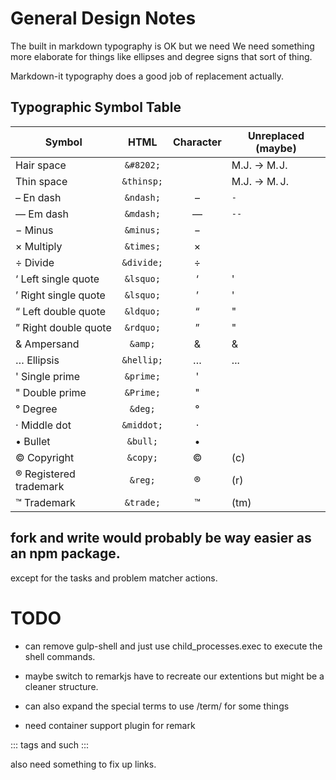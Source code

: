 # General Design Notes

The built in markdown typography is OK but we need We need something more elaborate for things like ellipses and degree signs that sort of thing. 

Markdown-it typography does a good job of replacement actually. 

## Typographic Symbol Table

Symbol                 |  HTML       | Character   | Unreplaced (maybe)
-----------------------|:-----------:|:-----------:|------------
Hair space             | `&#8202;` | | M.J. -> M.&#8202;J.
Thin space             | `&thinsp;`| | M.J. -> M.&thinsp;J.
– En dash              | `&ndash;` |​–| `-`       
— Em dash              | `&mdash;` |​—| `--`       
− Minus                | `&minus;` |​−|    
× Multiply             | `&times;` |×|        
÷ Divide               | `&divide;`|÷|       
‘ Left single quote    | `&lsquo;` |‘| '                 
’ Right single quote   | `&lsquo;` |’| '                 
“ Left double quote    | `&ldquo;` |“| "                 
” Right double quote   | `&rdquo;` |”| "                 
& Ampersand            | `&amp;`   |&| &      
… Ellipsis             | `&hellip;`|…|...
' Single prime         | `&prime;` |'|            
" Double prime         | `&Prime;` |"|            
° Degree               | `&deg;`   |°|   
· Middle dot           | `&middot;`|·|           
• Bullet               | `&bull;`  |•|     
© Copyright            | `&copy;`  |©| (c)
® Registered trademark | `&reg;`   |®| (r)
™ Trademark            | `&trade;` |™| (tm)

## fork and write would probably be way easier as an npm package. 

except for the tasks and problem matcher actions. 



# TODO

- can remove gulp-shell and just use child_processes.exec to execute the shell commands. 
- maybe switch to remarkjs have to recreate our extentions but might be a cleaner structure.
- can also expand the special terms to use /term/ for some things 

- need container support plugin for remark 

::: tags and such
:::

also need something to fix up links. 
